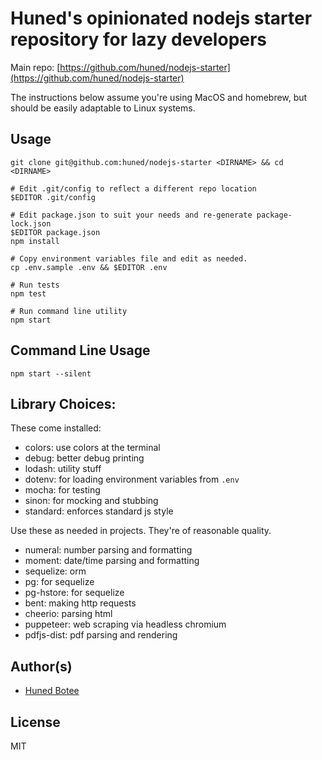 # Huned's opinionated nodejs starter repository for lazy developers

Main repo: [https://github.com/huned/nodejs-starter](https://github.com/huned/nodejs-starter)

The instructions below assume you're using MacOS and homebrew, but
should be easily adaptable to Linux systems.

## Usage

    git clone git@github.com:huned/nodejs-starter <DIRNAME> && cd <DIRNAME>

    # Edit .git/config to reflect a different repo location
    $EDITOR .git/config

    # Edit package.json to suit your needs and re-generate package-lock.json
    $EDITOR package.json
    npm install

    # Copy environment variables file and edit as needed.
    cp .env.sample .env && $EDITOR .env

    # Run tests
    npm test

    # Run command line utility
    npm start

## Command Line Usage

    npm start --silent

## Library Choices:

These come installed:

* colors: use colors at the terminal
* debug: better debug printing
* lodash: utility stuff
* dotenv: for loading environment variables from `.env`
* mocha: for testing
* sinon: for mocking and stubbing
* standard: enforces standard js style

Use these as needed in projects. They're of reasonable quality.

* numeral: number parsing and formatting
* moment: date/time parsing and formatting
* sequelize: orm
* pg: for sequelize
* pg-hstore: for sequelize
* bent: making http requests
* cheerio: parsing html
* puppeteer: web scraping via headless chromium
* pdfjs-dist: pdf parsing and rendering

## Author(s)

* [Huned Botee](huned@hunedbotee.com)

## License

MIT

